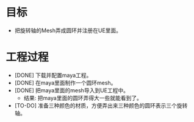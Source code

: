 # 目标
- 把旋转轴的Mesh弄成圆环并注册在UE里面。

# 工程过程
- [DONE] 下载并配置maya工程。
- [DONE] 在maya里面制作一个圆环mesh。
- [DONE] 把maya里面的mesh导入到UE工程中。 
	- 结果: 把maya里面的圆环弄得大一些就能看到了。
- [TO-DO] 准备三种颜色的材质，方便弄出来三种颜色的圆环表示三个旋转轴。